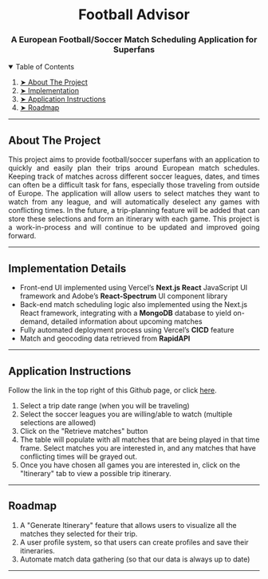 <h1 align="center"> Football Advisor </h1>
<h3 align="center"> A European Football/Soccer Match Scheduling Application for Superfans </h3> 

<details open="open">
  <summary>Table of Contents</summary>
  <ol>
    <li><a href="#about-the-project"> ➤ About The Project</a></li>
    <li><a href="#implementation"> ➤ Implementation</a></li>
    <li><a href="#application-instructions"> ➤ Application Instructions</a></li>
    <li><a href="#roadmap"> ➤ Roadmap</a></li>
  </ol>
</details>

<hr>

<!-- ABOUT THE PROJECT -->
<h2 id="about-the-project">About The Project</h2>

<p align="justify"> 
  This project aims to provide football/soccer superfans with an application to quickly and easily plan their trips around European match schedules. Keeping track of matches across different soccer leagues, dates, and times can often be a difficult task for fans, especially those traveling from outside of Europe. The application will allow users to select matches they want to watch from any league, and will automatically deselect any games with conflicting times. In the future, a trip-planning feature will be added that can store these selections and form an itinerary with each game. This project is a work-in-process and will continue to be updated and improved going forward.
</p>

<hr>

<!-- IMPLEMENTATION -->
<h2 id="implementation">Implementation Details</h2>

* Front-end UI implemented using Vercel’s **Next.js React** JavaScript UI framework and Adobe’s **React-Spectrum** UI component library
* Back-end match scheduling logic also implemented using the Next.js React framework, integrating with a **MongoDB** database to yield on-demand, detailed information about upcoming matches
* Fully automated deployment process using Vercel’s **CICD** feature
* Match and geocoding data retrieved from **RapidAPI**

<hr>

<!-- APPLICATION INSTRUCTIONS -->
<h2 id="application-instructions"> Application Instructions</h2>

Follow the link in the top right of this Github page, or click [here](https://football-advisor-next.vercel.app/). 
1. Select a trip date range (when you will be traveling)
2. Select the soccer leagues you are willing/able to watch (multiple selections are allowed)
3. Click on the "Retrieve matches" button
4. The table will populate with all matches that are being played in that time frame. Select matches you are interested in, and any matches that have conflicting times will be grayed out.
5. Once you have chosen all games you are interested in, click on the "Itinerary" tab to view a possible trip itinerary.

<hr>

<!-- ROADMAP -->
<h2 id="roadmap"> Roadmap</h2>

1. A "Generate Itinerary" feature that allows users to visualize all the matches they selected for their trip.
2. A user profile system, so that users can create profiles and save their itineraries.
3. Automate match data gathering (so that our data is always up to date)

<hr>
